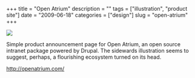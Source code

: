 +++
title = "Open Atrium"
description = ""
tags = ["illustration", "product site"]
date = "2009-06-18"
categories = ["design"]
slug = "open-atrium"
+++


 

  <div id="screens-thumbs" class="clearfix">
    <div class="txt-center" id="design-submission"><a href="http://openatrium.com/"><img id='bluga-thumbnail-1760' class='bluga-thumbnail large' src='/media/bluga/
wt4a3a50f5652e6.jpg'/></a></div>  
  </div>   
<p>Simple product announcement page for Open Atrium, an open source intranet package powered by Drupal. The sidewards illustration seems to suggest, perhaps, a flourishing ecosystem turned on its head.</p>
<p><a href="http://openatrium.com/">http://openatrium.com/</a></p>




